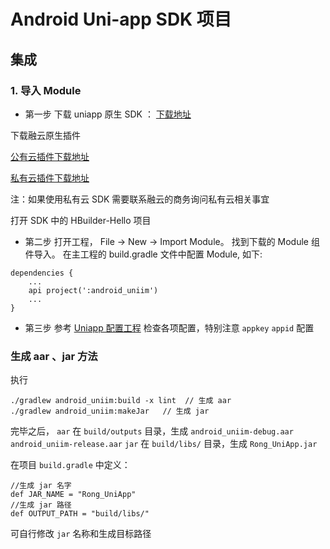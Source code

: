 # Android Uni-app SDK 项目

## 集成

### 1. 导入 Module

* 第一步 下载 uniapp 原生 SDK ： [下载地址](https://nativesupport.dcloud.net.cn/NativePlugin/course/android)

下载融云原生插件

[公有云插件下载地址](https://downloads.rongcloud.cn/RongCloud_uniapp_IMLib_5.1.3.zip)

[私有云插件下载地址](https://downloads.rongcloud.cn/RongCloud_uniapp_IMLib_Private_5.1.3.zip)

注：如果使用私有云 SDK 需要联系融云的商务询问私有云相关事宜

打开 SDK 中的 HBuilder-Hello 项目

* 第二步 打开工程， File -> New -> Import Module。 找到下载的 Module 组件导入。
在主工程的 build.gradle 文件中配置 Module, 如下:

```
dependencies {
    ...
    api project(':android_uniim')
    ...
}

```

* 第三步 参考 [Uniapp 配置工程](https://nativesupport.dcloud.net.cn/AppDocs/usesdk/android) 检查各项配置，特别注意 `appkey` `appid` 配置


### 生成 aar 、jar 方法

执行

```
./gradlew android_uniim:build -x lint  // 生成 aar
./gradlew android_uniim:makeJar   // 生成 jar
```
完毕之后，
`aar` 在 `build/outputs` 目录，生成 `android_uniim-debug.aar` `android_uniim-release.aar` 
`jar` 在 `build/libs/` 目录，生成 `Rong_UniApp.jar`

在项目 `build.gradle` 中定义：
```
//生成 jar 名字
def JAR_NAME = "Rong_UniApp"
//生成 jar 路径
def OUTPUT_PATH = "build/libs/"
```

可自行修改 `jar` 名称和生成目标路径

